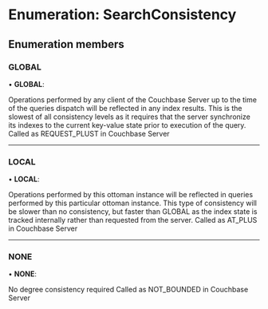 # Enumeration: SearchConsistency

## Enumeration members

###  GLOBAL

• **GLOBAL**:

Operations performed by any client of the Couchbase Server up to the
  time of the queries dispatch will be reflected in any index results.
  This is the slowest of all consistency levels as it requires that the
  server synchronize its indexes to the current key-value state prior to
  execution of the query.
  Called as  REQUEST_PLUST in Couchbase Server

___

###  LOCAL

• **LOCAL**:

Operations performed by this ottoman instance will be reflected
  in queries performed by this particular ottoman instance.  This
  type of consistency will be slower than no consistency, but faster
  than GLOBAL as the index state is tracked internally rather than
  requested from the server.
  Called as AT_PLUS in Couchbase Server

___

###  NONE

• **NONE**:

No degree consistency required
Called as NOT_BOUNDED in Couchbase Server
